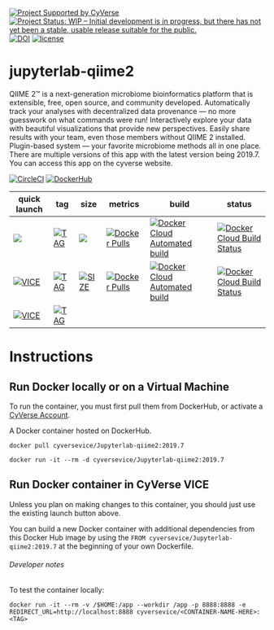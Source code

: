 [![Project Supported by CyVerse](https://img.shields.io/badge/Supported%20by-CyVerse-blue.svg)](https://learning.cyverse.org/projects/vice/en/latest/) [![Project Status: WIP – Initial development is in progress, but there has not yet been a stable, usable release suitable for the public.](https://www.repostatus.org/badges/latest/wip.svg)](https://www.repostatus.org/#wip) [![DOI](https://zenodo.org/badge/DOI/10.5281/zenodo.3246932.svg)](https://doi.org/10.5281/zenodo.3246932) [![license](https://img.shields.io/badge/license-GPLv3-blue.svg)](https://opensource.org/licenses/GPL-3.0) 

# jupyterlab-qiime2

QIIME 2™ is a next-generation microbiome bioinformatics platform that is extensible, free, open source, and community developed.
Automatically track your analyses with decentralized data provenance — no more guesswork on what commands were run!
Interactively explore your data with beautiful visualizations that provide new perspectives.
Easily share results with your team, even those members without QIIME 2 installed.
Plugin-based system — your favorite microbiome methods all in one place.
There are multiple versions of this app with the latest version being 2019.7.
You can access this app on the cyverse website. 

[![CircleCI](https://circleci.com/gh/cyverse-vice/Jupyterlab-qiime2.svg?style=svg)](https://circleci.com/gh/cyverse-vice/Jupyterlab-qiime2) [![DockerHub](https://img.shields.io/badge/DockerHub-brightgreen.svg?style=popout&logo=Docker)](https://hub.docker.com/r/alyssacochran/q2_vice)


quick launch | tag | size | metrics | build | status |  
------------ | --- | ---- | ------- | ------|--------|
<a href="https://de.cyverse.org/de/?type=quick-launch&quick-launch-id=b1232ba3-311a-4c8a-b9bf-fb3f5fdcbeea&app-id=827928ce-5649-11e9-8f31-008cfa5ae621" target="_blank"><img src="https://de.cyverse.org/Powered-By-CyVerse-blue.svg"></a> | [![TAG](https://images.microbadger.com/badges/version/cyverse/jupyterlab-qiime2:2018.11.svg)](https://microbadger.com/images/cyverse/jupyterlab-qiime2:2018.11) | [![](https://images.microbadger.com/badges/image/cyverse/jupyterlab-qiime2:2018.11.svg)](https://microbadger.com/images/cyverse/jupyterlab-qiime2:2018.11) | [![Docker Pulls](https://img.shields.io/docker/pulls/cyverse/jupyterlab-qiime2?color=blue&logo=docker&logoColor=white)](https://hub.docker.com/r/cyverse/jupyterlab-qiime2) | [![Docker Cloud Automated build](https://img.shields.io/docker/cloud/automated/cyverse/jupyterlab-qiime2?color=blue&logo=docker&logoColor=white)](https://hub.docker.com/r/cyverse/jupyterlab-qiime2) | [![Docker Cloud Build Status](https://img.shields.io/docker/cloud/build/cyverse/jupyterlab-qiime2?color=blue&logo=docker&logoColor=white)](https://hub.docker.com/r/cyverse/jupyterlab-qiime2)
[![VICE](https://img.shields.io/badge/CyVerse-VICE-blue.svg?style=popout&logo=Docker&color=#1488C6)]()  | [![TAG](https://images.microbadger.com/badges/version/cyverse/jupyterlab-qiime2:2018.11-1.svg)](https://microbadger.com/images/cyverse/jupyterlab-qiime2:2018.11-1) | [![SIZE](https://images.microbadger.com/badges/image/cyverse/jupyterlab-qiime2:2018.11-1.svg)](https://microbadger.com/images/cyverse/jupyterlab-qiime2:2018.11-1) | [![Docker Pulls](https://img.shields.io/docker/pulls/cyverse/jupyterlab-qiime2?color=blue&logo=docker&logoColor=white)](https://hub.docker.com/r/cyverse/jupyterlab-qiime2) | [![Docker Cloud Automated build](https://img.shields.io/docker/cloud/automated/cyverse/jupyterlab-qiime2?color=blue&logo=docker&logoColor=white)](https://hub.docker.com/r/cyverse/jupyterlab-qiime2) | [![Docker Cloud Build Status](https://img.shields.io/docker/cloud/build/cyverse/jupyterlab-qiime2?color=blue&logo=docker&logoColor=white)](https://hub.docker.com/r/cyverse/jupyterlab-qiime2)
[![VICE](https://img.shields.io/badge/CyVerse-VICE-blue.svg?style=popout&logo=Docker&color=#1488C6)]() | [![TAG](https://images.microbadger.com/badges/version/cyverse/jupyterlab-qiime2:2019.7.svg)](https://microbadger.com/images/cyverse/jupyterlab-qiime2:2019.7)

# Instructions


## Run Docker locally or on a Virtual Machine

To run the container, you must first pull them from DockerHub, or activate a [CyVerse Account](https://user.cyverse.org/services/mine).

A Docker container hosted on DockerHub.

```
docker pull cyversevice/Jupyterlab-qiime2:2019.7
```

```
docker run -it --rm -d cyversevice/Jupyterlab-qiime2:2019.7
```

## Run Docker container in CyVerse VICE

Unless you plan on making changes to this container, you should just use the existing launch button above.

You can build a new Docker container with additional dependencies from this Docker Hub image by using the `FROM cyversevice/Jupyterlab-qiime2:2019.7` at the beginning of your own Dockerfile.

###### Developer notes

To test the container locally:

```
docker run -it --rm -v /$HOME:/app --workdir /app -p 8888:8888 -e REDIRECT_URL=http://localhost:8888 cyversevice/<CONTAINER-NAME-HERE>:<TAG>
```

